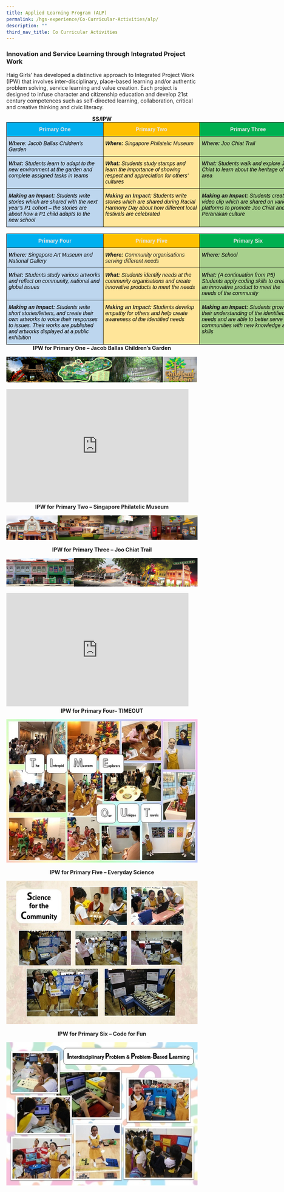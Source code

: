 ```yaml
---
title: Applied Learning Program (ALP)
permalink: /hgs-experience/Co-Curricular-Activities/alp/
description: ""
third_nav_title: Co Curricular Activities
---
```

### Innovation and Service Learning through Integrated Project Work

Haig Girls’ has developed a distinctive approach to Integrated Project Work (IPW) that involves inter-disciplinary, place-based learning and/or authentic problem solving, service learning and value creation. Each project is designed to infuse character and citizenship education and develop 21st century competences such as self-directed learning, collaboration, critical and creative thinking and civic literacy.

<center><strong>SS/IPW</strong></center>

<style type="text/css">
.tg  {border-collapse:collapse;border-spacing:0;margin:0px auto;}
.tg td{border-color:black;border-style:solid;border-width:1px;font-family:Arial, sans-serif;font-size:14px;
  overflow:hidden;padding:10px 5px;word-break:normal;}
.tg th{border-color:black;border-style:solid;border-width:1px;font-family:Arial, sans-serif;font-size:14px;
  font-weight:normal;overflow:hidden;padding:10px 5px;word-break:normal;}
.tg .tg-ad8v{background-color:#BDD6EE;font-style:italic;text-align:left;vertical-align:top}
.tg .tg-osat{background-color:#00B0F0;color:#E7E6E6;font-weight:bold;text-align:center;vertical-align:top}
.tg .tg-hfgw{background-color:#FFC000;color:#E7E6E6;font-weight:bold;text-align:center;vertical-align:top}
.tg .tg-30r0{background-color:#00B050;color:#E7E6E6;font-weight:bold;text-align:center;vertical-align:top}
.tg .tg-5ril{background-color:#FFE599;font-style:italic;text-align:left;vertical-align:top}
.tg .tg-0te4{background-color:#A8D08D;font-style:italic;text-align:left;vertical-align:top}
</style>
<table style="undefined;table-layout: fixed; width: 765px" class="tg">
<colgroup>
<col style="width: 255px">
<col style="width: 255px">
<col style="width: 255px">
</colgroup>
<tbody>
  <tr>
    <td class="tg-osat"><span style="color:#E7E6E6">Primary One</span></td>
    <td class="tg-hfgw"><span style="color:#E7E6E6">Primary Two</span></td>
    <td class="tg-30r0"><span style="color:#E7E6E6">Primary Three</span></td>
  </tr>
  <tr>
    <td class="tg-ad8v"><span style="font-weight:bold;font-style:italic">Where</span><span style="font-style:italic">: </span><span style="font-style:italic;color:#000">Jacob Ballas Children’s Garden</span></td>
    <td class="tg-5ril"><span style="font-weight:bold">Where:</span> Singapore Philatelic Museum</td>
    <td class="tg-0te4"><span style="font-weight:bold">Where:</span> <span style="color:#000">Joo Chiat Trail</span></td>
  </tr>
  <tr>
    <td class="tg-ad8v"><span style="font-weight:bold">What:</span> <span style="color:#000">Students learn to adapt to the new environment at the garden and complete assigned tasks in teams</span></td>
    <td class="tg-5ril"><span style="font-weight:bold">What: </span><span style="color:#000">Students study stamps and learn the importance of showing respect and appreciation for others’ cultures</span></td>
    <td class="tg-0te4"><span style="font-weight:bold">What: </span><span style="color:#000">Students walk and explore Joo Chiat to learn about the heritage of the area</span></td>
  </tr>
  <tr>
    <td class="tg-ad8v"><span style="font-weight:bold">Making an Impact: </span><span style="color:#000">Students write stories which are shared with the next year’s P1 cohort – the stories are about how a P1 child adapts to the new school</span></td>
    <td class="tg-5ril"><span style="font-weight:bold">Making an Impact:</span> <span style="color:#000">Students write stories which are shared during Racial Harmony Day about how different local festivals are celebrated</span></td>
    <td class="tg-0te4"><span style="font-weight:bold;font-style:italic">Making an Impact:</span> <span style="color:#000">Students create a video clip which are shared on various platforms to promote Joo Chiat and the Peranakan culture</span></td>
  </tr>
</tbody>
</table>

<br>

<style type="text/css">
.tg  {border-collapse:collapse;border-spacing:0;margin:0px auto;}
.tg td{border-color:black;border-style:solid;border-width:1px;font-family:Arial, sans-serif;font-size:14px;
  overflow:hidden;padding:10px 5px;word-break:normal;}
.tg th{border-color:black;border-style:solid;border-width:1px;font-family:Arial, sans-serif;font-size:14px;
  font-weight:normal;overflow:hidden;padding:10px 5px;word-break:normal;}
.tg .tg-ad8v{background-color:#BDD6EE;font-style:italic;text-align:left;vertical-align:top}
.tg .tg-osat{background-color:#00B0F0;color:#E7E6E6;font-weight:bold;text-align:center;vertical-align:top}
.tg .tg-hfgw{background-color:#FFC000;color:#E7E6E6;font-weight:bold;text-align:center;vertical-align:top}
.tg .tg-30r0{background-color:#00B050;color:#E7E6E6;font-weight:bold;text-align:center;vertical-align:top}
.tg .tg-5ril{background-color:#FFE599;font-style:italic;text-align:left;vertical-align:top}
.tg .tg-0te4{background-color:#A8D08D;font-style:italic;text-align:left;vertical-align:top}
</style>
<table style="undefined;table-layout: fixed; width: 765px" class="tg">
<colgroup>
<col style="width: 255px">
<col style="width: 255px">
<col style="width: 255px">
</colgroup>
<tbody>
  <tr>
    <td class="tg-osat"><span style="color:#E7E6E6">Primary Four</span></td>
    <td class="tg-hfgw"><span style="color:#E7E6E6">Primary Five</span></td>
    <td class="tg-30r0"><span style="color:#E7E6E6">Primary Six</span></td>
  </tr>
  <tr>
    <td class="tg-ad8v"><span style="font-weight:bold">Where: </span><span style="color:#000">Singapore Art Museum and National Gallery</span></td>
    <td class="tg-5ril"><span style="font-weight:bold">Where:</span> Community organisations serving different needs</td>
    <td class="tg-0te4"><span style="font-weight:bold">Where: </span><span style="color:#000">School</span></td>
  </tr>
  <tr>
    <td class="tg-ad8v"><span style="font-weight:bold">What: </span><span style="color:#000">Students study various artworks and reflect on community, national and global issues</span></td>
    <td class="tg-5ril"><span style="font-weight:bold">What: </span><span style="color:#000">Students identify needs at the community organisations and create innovative products to meet the needs</span></td>
    <td class="tg-0te4"><span style="font-weight:bold">What: </span><span style="color:#000">(A continuation from P5)</span><br><span style="color:#000">Students apply coding skills to create an innovative product to meet the needs of the community</span></td>
  </tr>
  <tr>
    <td class="tg-ad8v"><span style="font-weight:bold">Making an Impact: </span><span style="color:#000">Students write short stories/letters, and create their own artworks to voice their responses to issues. Their works are published and artworks displayed at a public exhibition</span></td>
    <td class="tg-5ril"><span style="font-weight:bold">Making an Impact:</span> <span style="color:#000">Students develop empathy for others and help create awareness of the identified needs</span></td>
    <td class="tg-0te4"><span style="font-weight:bold">Making an Impact: </span><span style="color:#000">Students grow in their understanding of the identified needs and are able to better serve the communities with new knowledge and skills</span></td>
  </tr>
</tbody>
</table>

<center><strong>IPW for Primary One – Jacob Ballas Children’s Garden</strong></center>

![](/images/alp1.png)

<iframe allowfullscreen="true" height="299" width="480" frameborder="0" src="https://docs.google.com/presentation/d/e/2PACX-1vQyQ3qXenmu8copFezFzB1ixt_zkfRTLJLNcTwSrccwh1ryA-4kBl264l43ZkOcKPFgtdEfssflzC48/embed?start=true&amp;loop=true&amp;delayms=3000"></iframe>

<center><strong>IPW for Primary Two – Singapore Philatelic Museum</strong></center>

![](/images/alp2.png)


<center><strong>IPW for Primary Three – Joo Chiat Trail</strong></center>

![](/images/alp3.png)

<iframe allowfullscreen="true" height="299" width="480" frameborder="0" src="https://docs.google.com/presentation/d/e/2PACX-1vQ3C5roOtacQX7GS_Jw43yp8SiqqCu2a3fr_r-NltYGe1qKAPeWDEWZ5gLJwS6F9VujjFCY2MY4SMJK/embed?start=true&amp;loop=true&amp;delayms=3000"></iframe>

<center><strong>IPW for Primary Four– TIMEOUT</strong></center>

![](/images/alp4.jpeg)

<center><strong>IPW for Primary Five – Everyday Science</strong></center>

![](/images/alp5.jpeg)

<center><strong>IPW for Primary Six – Code for Fun</strong></center>

![](/images/alp6.jpeg)


